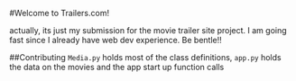 #Welcome to Trailers.com!

actually, its just my submission for the movie trailer site project. I am going fast since I already have web dev experience. Be bentle!!

##Contributing
`Media.py` holds most of the class definitions, `app.py` holds the data on the movies and the app start up function calls